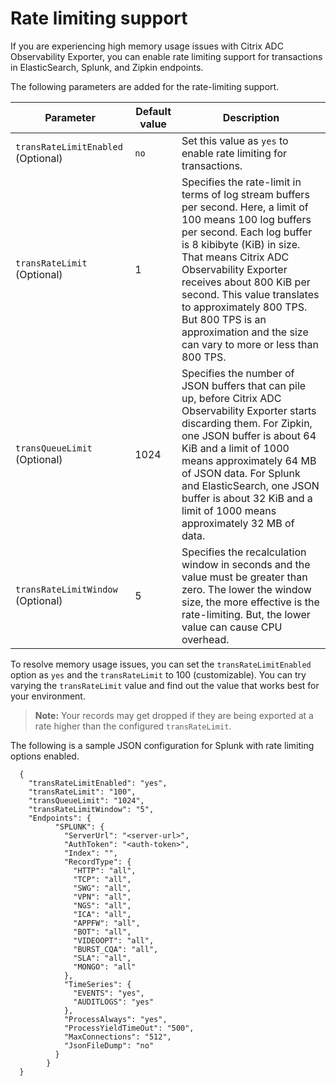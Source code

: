 # Rate limiting support

If you are experiencing high memory usage issues with Citrix ADC Observability Exporter, you can enable rate limiting support for transactions in ElasticSearch, Splunk, and Zipkin endpoints.

The following parameters are added for the rate-limiting support.

| Parameter | Default value | Description|
|---------|-----------------|-------------------- |
| `transRateLimitEnabled` (Optional)|  `no`   | Set this value as `yes` to enable rate limiting for transactions. |
| `transRateLimit` (Optional) | 1 | Specifies the rate-limit in terms of log stream buffers per second. Here, a limit of 100 means 100 log buffers per second. Each log buffer is 8 kibibyte (KiB) in size. That means Citrix ADC Observability Exporter receives about 800 KiB per second. This value translates to approximately 800 TPS. But 800 TPS is an approximation and the size can vary to more or less than 800 TPS.  |
| `transQueueLimit` (Optional) | 1024 | Specifies the number of JSON buffers that can pile up, before Citrix ADC Observability Exporter starts discarding them. For Zipkin, one JSON buffer is about 64 KiB and a limit of 1000 means approximately 64 MB of JSON data. For Splunk and ElasticSearch, one JSON buffer is about 32 KiB and a limit of 1000 means approximately 32 MB of data.|
|  `transRateLimitWindow` (Optional) | 5 |Specifies the recalculation window in seconds and the value must be greater than zero. The lower the window size, the more effective is the rate-limiting. But, the lower value can cause CPU overhead.|

To resolve memory usage issues, you can set the `transRateLimitEnabled` option as `yes` and the `transRateLimit` to 100 (customizable). You can try varying the `transRateLimit` value and find out the value that works best for your environment.

> **Note:**
> Your records may get dropped if they are being exported at a rate higher than the configured `transRateLimit`.

The following is a sample JSON configuration for Splunk with rate limiting options enabled.

      {
        "transRateLimitEnabled": "yes",
        "transRateLimit": "100",
        "transQueueLimit": "1024",
        "transRateLimitWindow": "5",
        "Endpoints": {
              "SPLUNK": {
                "ServerUrl": "<server-url>",
                "AuthToken": "<auth-token>",
                "Index": "",
                "RecordType": {
                  "HTTP": "all",
                  "TCP": "all",
                  "SWG": "all",
                  "VPN": "all",
                  "NGS": "all",
                  "ICA": "all",
                  "APPFW": "all",
                  "BOT": "all",
                  "VIDEOOPT": "all",
                  "BURST_CQA": "all",
                  "SLA": "all",
                  "MONGO": "all"
                },
                "TimeSeries": {
                  "EVENTS": "yes",
                  "AUDITLOGS": "yes"
                },
                "ProcessAlways": "yes",
                "ProcessYieldTimeOut": "500",
                "MaxConnections": "512",
                "JsonFileDump": "no"
              }
            }
      }
